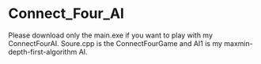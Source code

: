 # Connect_Four_AI
Please download only the main.exe if you want to play with my ConnectFourAI.
Soure.cpp is the ConnectFourGame and AI1 is my maxmin-depth-first-algorithm AI.

